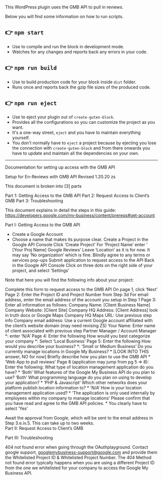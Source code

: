 This WordPress plugin uses the GMB API to pull in reviews. 



Below you will find some information on how to run scripts.


## 👉  `npm start`
- Use to compile and run the block in development mode.
- Watches for any changes and reports back any errors in your code.

## 👉  `npm run build`
- Use to build production code for your block inside `dist` folder.
- Runs once and reports back the gzip file sizes of the produced code.

## 👉  `npm run eject`
- Use to eject your plugin out of `create-guten-block`.
- Provides all the configurations so you can customize the project as you want.
- It's a one-way street, `eject` and you have to maintain everything yourself.
- You don't normally have to `eject` a project because by ejecting you lose the connection with `create-guten-block` and from there onwards you have to update and maintain all the dependencies on your own.

---

Documentation for setting up access with the GMB API

Setup for En-Reviews with GMB API
Revised 1.20.20 zs

This document is broken into [3] parts

Part 1: Getting Access to the GMB API
Part 2: Request Access to Client’s GMB
Part 3: Troubleshooting

This document explains in detail the steps in this guide:
https://developers.google.com/my-business/content/prereqs#get-account

Part I: Getting Access to the GMB API

- Create a Google Account 
- Choose a name that makes its purpose clear. 
Create a Project in the Google API Console
Click ‘Create Project’
For ‘Project Name’ enter ‘ [Your Proj Name] Google Reviews’
Leave ‘Location’ as it is for now. It may say ‘No organization’ which is fine.
Blindly agree to any terms or services pop-ups 
Submit application to request access to the API
Back in the Google API Console
Click on three dots on the right side of your project, and select ‘Settings’

Note that here you will find the following info about your project:

Complete this form to request access to the GMB API
On page 1, click ‘Next’
Page 2: Enter the Project ID and Project Number from Step 3d
For email address, enter the email address of the account you setup in Step 1
Page 3: Enter all information as follows:
Company Name: [Client Business Name] 
Company Website: [Client Site] 
Company HQ Address: [Client Address] look in truth docs or Google Maps
Company HQ Maps URL: Use previous step info
Company email address: Use a current Google account affiliated with the client’s website domain (may need revising ZS)
Your Name: Enter name of client associated with previous step
Partner Manager / Account Manager *: enter ‘N/A’
Page 4: Enter the following 
How would you best categorize your company *: Select ‘Local Business’
Page 5: Enter the following 
How would you describe your business? *: 
‘Small or Medium Business’
Do you currently manage locations in Google My Business? *
[LOOK INTO THIS answer, NO for now]
Briefly describe how you plan to use the GMB API *
‘Web App to pull reviews’
Page 8 (application may jump from pg 5 => 8): Enter the following:
What type of location management application do you have? *
‘Both’
What features of the Google My Business API do you plan to use? 
‘Both’
What programming language do you plan on using to develop your application? *
‘PHP & Javascript’
Which other networks does your platform publish location information to? *
‘N/A’
How is your location management application used? *
‘The application is only used internally by employees within my company to manage locations’
Please confirm that you have read and agree to the GMB API policies. *
You clearly have to select ‘Yes’

Await the approval from Google, which will be sent to the email address in Step 3.e.iv.5. This can take up to two weeks. 	
Part II: Request Access to Client’s GMB

Part III: Troubleshooting

404 not found error when going through the OAuthplayground. 
Contact google support, googlemybusiness-support@google.com and provide them the Whitelisted Project ID & Whitelisted Project Number. The 404 Method not found error typically happens when you are using a different Project ID from the one we whitelisted for your company to access the Google My Business API. 
